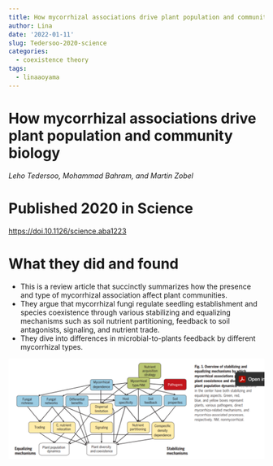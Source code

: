 ```yaml
---
title: How mycorrhizal associations drive plant population and community biology
author: Lina
date: '2022-01-11'
slug: Tedersoo-2020-science
categories:
  - coexistence theory
tags:
  - linaaoyama
---
```

# How mycorrhizal associations drive plant population and community biology
*Leho Tedersoo, Mohammad Bahram, and Martin Zobel*  
# Published 2020 in Science
https://doi.10.1126/science.aba1223

# What they did and found
* This is a review article that succinctly summarizes how the presence and type of mycorrhizal association affect plant communities. 
* They argue that mycorrhizal fungi regulate seedling establishment and species coexistence through various stabilizing and equalizing mechanisms such as soil nutrient partitioning, feedback to soil antagonists, signaling, and nutrient trade. 
* They dive into differences in microbial-to-plants feedback by different mycorrhizal types. 

<img src="images/fig_fungi_plants.PNG" alt=""/>
